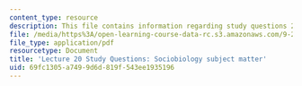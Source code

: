```yaml
---
content_type: resource
description: This file contains information regarding study questions 20.
file: /media/https%3A/open-learning-course-data-rc.s3.amazonaws.com/9-20-animal-behavior-fall-2013/69fc1305a7499d6d819f543ee1935196_MIT9_20F13_L20_Qs.pdf
file_type: application/pdf
resourcetype: Document
title: 'Lecture 20 Study Questions: Sociobiology subject matter'
uid: 69fc1305-a749-9d6d-819f-543ee1935196
---
```

